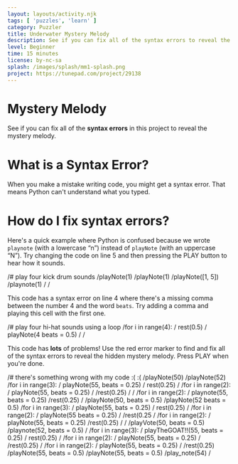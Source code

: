 ```yaml
---
layout: layouts/activity.njk
tags: [ 'puzzles', 'learn' ]
category: Puzzler
title: Underwater Mystery Melody
description: See if you can fix all of the syntax errors to reveal the mystery melody!
level: Beginner
time: 15 minutes
license: by-nc-sa
splash: /images/splash/mm1-splash.png
project: https://tunepad.com/project/29138
---
```

# Mystery Melody 
See if you can fix all of the **syntax errors** in this project to reveal the mystery melody.  

# What is a Syntax Error?
When you make a mistake writing code, you might get a syntax error.
That means Python can't understand what you typed.


<tunepad-project name="Mystery Melody 1" tempo="120" voices="/sounds/voices2">
<tunepad-cell-list>

# How do I fix syntax errors?
Here's a quick example where Python is confused because we wrote `playnote` (with a lowercase “n”) instead of `playNote` (with an uppercase “N”). Try changing the code on line 5 and then pressing the PLAY button to hear how it sounds. 

<tunepad-cell patch="808-drums" name="Bass Drums" uuid="bass-drums" timeline="hidden" theme="light" class="tutorial" show-instrument="false">
/# play four kick drum sounds
/playNote(1)
/playNote(1)
/playNote([1, 5])
/playnote(1)
/
/
</tunepad-cell>

This code has a syntax error on line 4 where there's a missing comma between the number 4 and the word `beats`. 
Try adding a comma and playing this cell with the first one.

<tunepad-cell patch="808-drums" name="Offbeat Hats" uuid="hats" timeline="hidden" theme="light" class="tutorial" show-instrument="false">
/# play four hi-hat sounds using a loop
/for i in range(4):
/    rest(0.5)
/    playNote(4 beats = 0.5)
/
/
</tunepad-cell>

This code has **lots** of problems! Use the red error marker to find and fix all of the syntax errors to reveal the hidden mystery melody.
Press PLAY when you're done.

<tunepad-cell patch="marimba" name='Melody' uuid='melody' instrument="piano" timeline="hidden" theme="light" class="tutorial" autocompile="true" show-instrument="false">
/# there's something wrong with my code :( :(
/playNote(50)
/playNote(52)
/for i in range(3):
/    playNote(55, beats = 0.25)
/    rest(0.25)
/
/for i in range(2):
/    playNote(55, beats = 0.25)
/
/rest(0.25)
/
/
/for i in range(2):
/    playnote(55, beats = 0.25)
/rest(0.25)
/    
/playNote(50, beats = 0.5)
/playNote(52 beats = 0.5)
/for i in range(3):
/    playNote(55, bats = 0.25)
/    rest(0.25)
/
/for i in range(2):
/    playNote(55 beats = 0.25)
/
/rest(0.25
/
/for i in range(2):
/    playNote(55, beats = 0.25)
/rest(0.25)
/
/
/playVote(50, beats = 0.5)
/playnote(52, beats = 0.5)
/
/for i in range(3):
/    playTheGOAT!!(55, beats = 0.25)
/    rest(0.25)
/
/for i in range(2):
/    playNote(55, beats = 0.25)
/    
/rest(0.25)
/
/for i in range(2):
/    playNote(55, beats = 0.25)
/    
/rest(0.25)
/playNote(55, beats = 0.5)
/playNote(55, beats = 0.5)
/play_note(54)
/
</tunepad-cell>
</tunepad-cell-list>

</tunepad-project>


